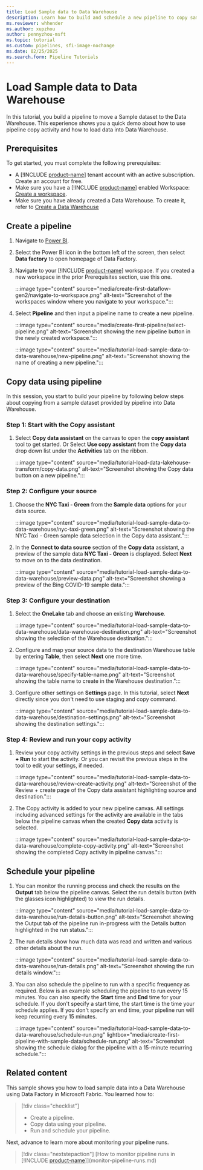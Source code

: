 ```yaml
---
title: Load Sample data to Data Warehouse
description: Learn how to build and schedule a new pipeline to copy sample data to a Data Warehouse.
ms.reviewer: whhender
ms.author: xupzhou
author: pennyzhou-msft
ms.topic: tutorial
ms.custom: pipelines, sfi-image-nochange
ms.date: 02/25/2025
ms.search.form: Pipeline Tutorials
---
```


# Load Sample data to Data Warehouse

In this tutorial, you build a pipeline to move a Sample dataset to the Data Warehouse. This experience shows you a quick demo about how to use pipeline copy activity and how to load data into Data Warehouse.

## Prerequisites

To get started, you must complete the following prerequisites:

- A [!INCLUDE [product-name](../includes/product-name.md)] tenant account with an active subscription. Create an account for free.
- Make sure you have a [!INCLUDE [product-name](../includes/product-name.md)] enabled Workspace: [Create a workspace](../fundamentals/create-workspaces.md).
- Make sure you have already created a Data Warehouse. To create it, refer to [Create a Data Warehouse](../data-warehouse/create-warehouse.md)

## Create a pipeline

1. Navigate to [Power BI](https://app.powerbi.com/).
1. Select the Power BI icon in the bottom left of the screen, then select **Data factory** to open homepage of Data Factory.

1. Navigate to your [!INCLUDE [product-name](../includes/product-name.md)] workspace. If you created a new workspace in the prior Prerequisites section, use this one.

   :::image type="content" source="media/create-first-dataflow-gen2/navigate-to-workspace.png" alt-text="Screenshot of the workspaces window where you navigate to your workspace.":::

1. Select **Pipeline** and then input a pipeline name to create a new pipeline.

   :::image type="content" source="media/create-first-pipeline/select-pipeline.png" alt-text="Screenshot showing the new pipeline button in the newly created workspace.":::

   :::image type="content" source="media/tutorial-load-sample-data-to-data-warehouse/new-pipeline.png" alt-text="Screenshot showing the name of creating a new pipeline.":::

## Copy data using pipeline

In this session, you start to build your pipeline by following below steps about copying from a sample dataset provided by pipeline into Data Warehouse.

### Step 1: Start with the Copy assistant

1. Select **Copy data assistant** on the canvas to open the **copy assistant** tool to get started. Or Select **Use copy assistant** from the **Copy data** drop down list under the **Activities** tab on the ribbon.

   :::image type="content" source="media/tutorial-load-data-lakehouse-transform/copy-data.png" alt-text="Screenshot showing the Copy data button on a new pipeline.":::

### Step 2: Configure your source

1. Choose the **NYC Taxi - Green** from the **Sample data** options for your data source.

   :::image type="content" source="media/tutorial-load-sample-data-to-data-warehouse/nyc-taxi-green.png" alt-text="Screenshot showing the NYC Taxi - Green sample data selection in the Copy data assistant.":::

1. In the **Connect to data source** section of the **Copy data** assistant, a preview of the sample data **NYC Taxi - Green** is displayed. Select **Next** to move on to the data destination.

   :::image type="content" source="media/tutorial-load-sample-data-to-data-warehouse/preview-data.png" alt-text="Screenshot showing a preview of the Bing COVID-19 sample data.":::

### Step 3: Configure your destination

1. Select the **OneLake** tab and choose an existing **Warehouse**.

   :::image type="content" source="media/tutorial-load-sample-data-to-data-warehouse/data-warehouse-destination.png" alt-text="Screenshot showing the selection of the Warehouse destination.":::
 
1. Configure and map your source data to the destination Warehouse table by entering **Table**, then select **Next** one more time.

   :::image type="content" source="media/tutorial-load-sample-data-to-data-warehouse/specify-table-name.png" alt-text="Screenshot showing the table name to create in the Warehouse destination.":::

1. Configure other settings on **Settings** page. In this tutorial, select **Next** directly since you don't need to use staging and copy command.

   :::image type="content" source="media/tutorial-load-sample-data-to-data-warehouse/destination-settings.png" alt-text="Screenshot showing the destination settings.":::

### Step 4: Review and run your copy activity

1. Review your copy activity settings in the previous steps and select **Save + Run** to start the activity. Or you can revisit the previous steps in the tool to edit your settings, if needed.

   :::image type="content" source="media/tutorial-load-sample-data-to-data-warehouse/review-create-activity.png" alt-text="Screenshot of the Review + create page of the Copy data assistant highlighting source and destination.":::

1. The Copy activity is added to your new pipeline canvas. All settings including advanced settings for the activity are available in the tabs below the pipeline canvas when the created **Copy data** activity is selected.

   :::image type="content" source="media/tutorial-load-sample-data-to-data-warehouse/complete-copy-activity.png" alt-text="Screenshot showing the completed Copy activity in pipeline canvas.":::

## Schedule your pipeline

1. You can monitor the running process and check the results on the **Output** tab below the pipeline canvas.  Select the run details button (with the glasses icon highlighted) to view the run details.

   :::image type="content" source="media/tutorial-load-sample-data-to-data-warehouse/run-details-button.png" alt-text="Screenshot showing the Output tab of the pipeline run in-progress with the Details button highlighted in the run status.":::

1. The run details show how much data was read and written and various other details about the run.

   :::image type="content" source="media/tutorial-load-sample-data-to-data-warehouse/run-details.png" alt-text="Screenshot showing the run details window.":::

1. You can also schedule the pipeline to run with a specific frequency as required. Below is an example scheduling the pipeline to run every 15 minutes. You can also specify the **Start** time and **End** time for your schedule. If you don't specify a start time, the start time is the time your schedule applies. If you don't specify an end time, your pipeline run will keep recurring every 15 minutes.

   :::image type="content" source="media/tutorial-load-sample-data-to-data-warehouse/schedule-run.png" lightbox="media/create-first-pipeline-with-sample-data/schedule-run.png" alt-text="Screenshot showing the schedule dialog for the pipeline with a 15-minute recurring schedule.":::

## Related content

This sample shows you how to load sample data into a Data Warehouse using Data Factory in Microsoft Fabric.  You learned how to:

> [!div class="checklist"]
> - Create a pipeline.
> - Copy data using your pipeline.
> - Run and schedule your pipeline.

Next, advance to learn more about monitoring your pipeline runs.

> [!div class="nextstepaction"]
> [How to monitor pipeline runs in [!INCLUDE [product-name](../includes/product-name.md)]](monitor-pipeline-runs.md)
